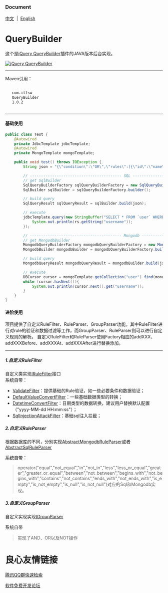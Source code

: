 ### Document  
[中文](README.md)&nbsp;&nbsp;|&nbsp;&nbsp;[English](README-EN.md)  

# QueryBuilder
这个是[jQuery QueryBuilder](https://github.com/mistic100/jQuery-QueryBuilder)插件的JAVA版本后台实现。
    
[![jQuery QueryBuilder](screenshot.png)](http://querybuilder.js.org/index.html)

---------------------------------------
Maven引用：  
```xml
 
   com.itfsw 
   QueryBuilder 
   1.0.2 
 
```
---------------------------------------
#### 基础使用
```java
public class Test {
    @Autowired
    private JdbcTemplate jdbcTemplate;
    @Autowired
    private MongoTemplate mongoTemplate;

    public void test() throws IOException {
        String json = "{\"condition\":\"OR\",\"rules\":[{\"id\":\"name\",\"field\":\"username\",\"type\":\"string\",\"input\":\"text\",\"operator\":\"equal\",\"value\":\"Mistic\"}],\"not\":false,\"valid\":true}";

        // ----------------------------------------- SQL -----------------------------------------
        // get SqlBuilder
        SqlQueryBuilderFactory sqlQueryBuilderFactory = new SqlQueryBuilderFactory();
        SqlBuilder sqlBuilder = sqlQueryBuilderFactory.builder();

        // build query
        SqlQueryResult sqlQueryResult = sqlBuilder.build(json);

        // execute
        jdbcTemplate.query(new StringBuffer("SELECT * FROM `user` WHERE ").append(sqlQueryResult.getQuery()).toString(), sqlQueryResult.getParams().toArray(), rs -> {
            System.out.println(rs.getString("username"));
        });

        // ----------------------------------------- Mongodb -----------------------------------------
        // get MongodbBuilder
        MongodbQueryBuilderFactory mongodbQueryBuilderFactory = new MongodbQueryBuilderFactory();
        MongodbBuilder mongodbBuilder = mongodbQueryBuilderFactory.builder();

        // build query
        MongodbQueryResult mongodbQueryResult = mongodbBuilder.build(json);

        // execute
        DBCursor cursor = mongoTemplate.getCollection("user").find(mongodbQueryResult.getQuery());
        while (cursor.hasNext()){
            System.out.println(cursor.next().get("username"));
        }
    }
}
```
#### 进阶使用
项目提供了自定义RuleFilter、RuleParser、GroupParser功能。其中RuleFilter进行对rule的验证和数据过滤等工作，而GroupParser、RuleParser则可以进行自定义规则的解析。
自定义RuleFilter和RuleParser使用Factory相应的addXXX、addXXXBefore、addXXXAt、addXXXAfter进行替换添加。

--------------------------------------------------------------------------------------------------
##### 1.自定义RuleFilter  
自定义类实现[IRuleFilter](src/main/java/com/itfsw/query/builder/support/filter/IRuleFilter.java)接口  
系统自带：
* [ValidateFilter](src/main/java/com/itfsw/query/builder/support/filter/ValidateFilter.java)：提供基础的Rule验证，如一些必要条件和数据验证；
* [DefaultValueConvertFilter](src/main/java/com/itfsw/query/builder/support/filter/DefaultValueConvertFilter.java)：一些基础数据类型的转换；
* [DatetimeConvertFilter](src/main/java/com/itfsw/query/builder/support/filter/DatetimeConvertFilter.java)：日期类型的数据转换，建议用户替换默认配置（"yyyy-MM-dd HH:mm:ss"）；
* [SqlInjectionAttackFilter](src/main/java/com/itfsw/query/builder/support/filter/SqlInjectionAttackFilter.java)：基础sql注入拦截；

##### 2.自定义RuleParser
根据数据库的不同，分别实现[AbstractMongodbRuleParser](src/main/java/com/itfsw/query/builder/support/parser/AbstractMongodbRuleParser.java)或者[AbstractSqlRuleParser](src/main/java/com/itfsw/query/builder/support/parser/AbstractSqlRuleParser.java)  

系统自带：
>operator("equal","not_equal","in","not_in","less","less_or_equal","greater","greater_or_equal","between","not_between","begins_with","not_begins_with","contains","not_contains","ends_with","not_ends_with","is_empty","is_not_empty","is_null","is_not_null")对应的Sql和Mongodb实现。  

##### 3.自定义GroupParser
自定义实现实现[IGroupParser](src/main/java/com/itfsw/query/builder/support/parser/IGroupParser.java)  

系统自带
>实现了AND、OR以及NOT操作


 # 良心友情链接

[腾讯QQ群快速检索](http://u.720life.cn/s/8cf73f7c)

[软件免费开发论坛](http://u.720life.cn/s/bbb01dc0)